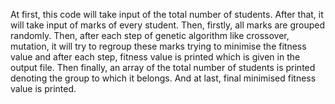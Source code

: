 At first, this code will take input of the total number of students. After that, it will take input of marks of every student. Then, firstly, all marks are grouped randomly. Then, after each step of genetic algorithm like crossover, mutation, it will try to regroup these marks trying to minimise the fitness value and after each step, fitness value is printed which is given in the output file. Then finally, an array of the total number of students is printed denoting the group to which it belongs. And at last, final minimised fitness value is printed.
